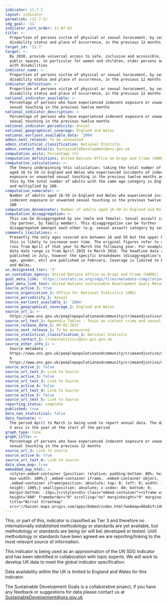 ```yaml
---
indicator: 11.7.2
layout: indicator
permalink: /11-7-2/
sdg_goal: '11'
indicator_sort_order: 11-07-02
title: >-
  Proportion of persons victim of physical or sexual harassment, by sex, age,
  disability status and place of occurrence, in the previous 12 months
target_id: '11.7'
target: >-
  By 2030, provide universal access to safe, inclusive and accessible, green and
  public spaces, in particular for women and children, older persons and persons
  with disabilities
indicator_name: >-
  Proportion of persons victim of physical or sexual harassment, by sex, age,
  disability status and place of occurrence, in the previous 12 months
indicator_definition: >-
  Proportion of persons victim of physical or sexual harassment, by sex, age,
  disability status and place of occurrence, in the previous 12 months
national_indicator_available: >-
  Percentage of persons who have experienced indecent exposure or unwanted
  sexual touching in the previous twelve months
national_indicator_description: >-
  Percentage of persons who have experienced indecent exposure or unwanted
  sexual touching in the previous twelve months
national_indicator_periodicity: Annual
national_geographical_coverage: England and Wales
national_earliest_available_data: '2004'
admin_next_release: To be announced
admin_statistical_classification: National Statistic
admin_contact_details: SustainableDevelopment@ons.gov.uk
computation_units: Percentage (%)
computation_definitions: United Nations Office on Drugs and Crime (UNODC)
computation_calculations: >-
  The theory underpinning this calculation: taking the total number of adults
  aged 16 to 59 in England and Wales who experienced incidents of indecent
  exposure or unwanted sexual touching in the previous twelve months and divided
  this by the total number of adults with the same age category in England/Wales
  and multiplied by 100. 
computation_numerator: >-
  Number of adults aged 16-59 in England and Wales who experienced incidents of
  indecent exposure or unwanted sexual touching in the previous twelve months *
  100 
computation_denominator: Number of adults aged 16-59 in England and Wales
computation_disaggregation: >-
  This can be disaggregated by sex (male and female). Sexual assault category
  (by partner, by family member). This disaggregation can be further
  disaggregated amongst each other (e.g. sexual assault category by sex). 
comments_limitations: >-
  Presently the only ages covered are between 16 and 59 but the upper bound of
  this is likely to increase over time. The original figures refer to data that
  runs from April of that year to March the following year. For example 2015
  data date range is from April 2015 to March 2016. The headline data are
  published in July, however the specific breakdowns (disaggregation’s, i.e.
  age, gender, etc) are published in February. Coverage is limited to England
  and Wales. 
un_designated_tier: '3'
un_custodian_agency: United Nations Office on Drugs and Crime (UNODC)
goal_meta_link: 'https://unstats.un.org/sdgs/files/metadata-compilation/Metadata-Goal-11.pdf'
goal_meta_link_text: United Nations Sustainable Development Goals Metadata (PDF 4.0 MB)
source_active_1: true
source_organisation_1: Office for National Statistics (ONS)
source_periodicity_1: Annual
source_earliest_available_1: '2004'
source_geographical_coverage_1: England and Wales
source_url_1: >-
  https://www.ons.gov.uk/peoplepopulationandcommunity/crimeandjustice/datasets/appendixtablesfocusonviolentcrimeandsexualoffences
source_url_text_1: Appendix Tables - focus on violent crime and sexual offences
source_release_date_1: 09-02-2017
source_next_release_1: To be announced
source_statistical_classification_1: National Statistic
source_contact_1: crimestatistics@ons.gsi.gov.uk
source_other_info_1: >-
  Source metadata -
  https://www.ons.gov.uk/peoplepopulationandcommunity/crimeandjustice/qmis/crimeandjusticeqmi
  &
  https://www.ons.gov.uk/peoplepopulationandcommunity/crimeandjustice/methodologies/crimeandjusticemethodology
source_active_2: false
source_url_text_2: Link to Source
source_active_3: false
source_url_text_3: Link to Source
source_active_4: false
source_url_text_4: Link to Source
source_active_5: false
source_url_text_5: Link to Source
reporting_status: complete
published: true
data_non_statistical: false
data_footnote: >-
  The period April to March is being used to report annual data. The date on the
  X axis is the year at the start of the period
graph_type: line
graph_title: >-
  Percentage of persons who have experienced indecent exposure or unwanted
  sexual touching in the previous 12 months
source_url_3: Link to source
source_active_6: true
source_url_text_6: Link to source
data_show_map: true
embedded_map_html: >-
  <style>.embed-container {position: relative; padding-bottom: 80%; height: 0;
  max-width: 100%;} .embed-container iframe, .embed-container object,
  .embed-container iframe{position: absolute; top: 0; left: 0; width: 100%;
  height: 100%;} small{position: absolute; z-index: 40; bottom: 0;
  margin-bottom: -15px;}</style><div class="embed-container"><iframe width="500"
  height="400" frameborder="0" scrolling="no" marginheight="0" marginwidth="0"
  title="Wirral Streetmap"
  src="//bazzer.maps.arcgis.com/apps/Embed/index.html?webmap=60a01fc140ab4b178f46a617769e159f&extent=-3.2271,53.3028,-2.8481,53.4494&zoom=true&previewImage=false&scale=false&disable_scroll=true&theme=light"></iframe></div>
---
```

This, or part of this, indicator is classified as Tier 3 and therefore no internationally established methodology or standards are yet available, but methodology or standards are being (or will be) developed or tested. Until methodology or standards have been agreed we are reporting/linking to the most relevant source of information.

This indicator is being used as an approximation of the UN SDG Indicator and has been identified in collaboration with topic experts. We will work to develop UK data to meet the global indicator specification.
  
Data availability within the UK is limited to England and Wales for this indicator.
  
The Sustainable Development Goals is a collaborative project, if you have any feedback or suggestions for data please contact us at <SustainableDevelopment@ons.gov.uk>
